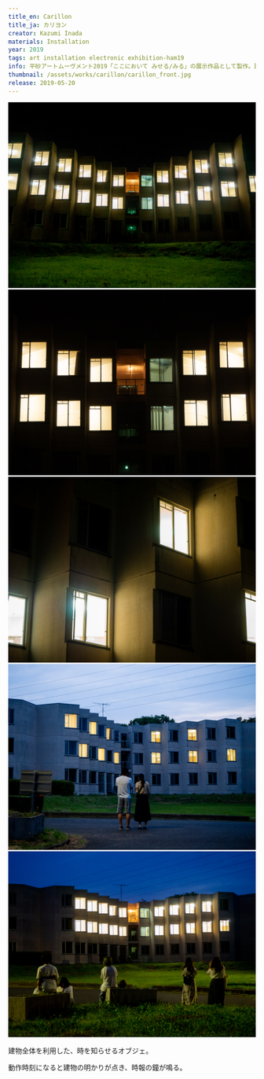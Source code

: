```yaml
---
title_en: Carillon
title_ja: カリヨン
creator: Kazumi Inada
materials: Installation
year: 2019
tags: art installation electronic exhibition-ham19
info: 平砂アートムーヴメント2019「ここにおいて みせる/みる」の展示作品として製作。建物は筑波大学平砂学生宿舎9号棟で、老朽化によりすでに使われなくなったもの。
thumbnail: /assets/works/carillon/carillon_front.jpg
release: 2019-05-20
---
```


![](/assets/works/carillon/carillon_front.jpg)
![](/assets/works/carillon/carillon_center.jpg)
![](/assets/works/carillon/carillon_zoom.jpg)
![](/assets/works/carillon/carillon_audience-0.jpg)
![](/assets/works/carillon/carillon_audience-1.jpg)

建物全体を利用した、時を知らせるオブジェ。

動作時刻になると建物の明かりが点き、時報の鐘が鳴る。
